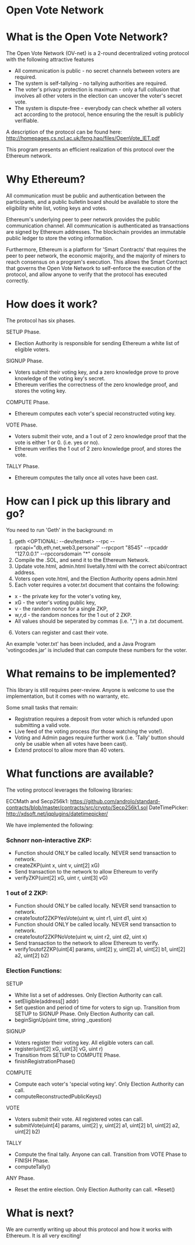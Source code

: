 # Open Vote Network


What is the Open Vote Network?
=========================


The Open Vote Network (OV-net) is a 2-round decentralized voting protocol with the following attractive features

* All communication is public - no secret channels between voters are required.
* The system is self-tallying - no tallying authorities are required.
* The voter's privacy protection is maximum - only a full collusion that involves all other voters in the election can uncover the voter's secret vote.
* The system is dispute-free - everybody can check whether all voters act according to the protocol, hence ensuring the the result is publicly verifiable.

A description of the protocol can be found here: http://homepages.cs.ncl.ac.uk/feng.hao/files/OpenVote_IET.pdf

This program presents an efficient realization of this protocol over the Ethereum network.


Why Ethereum? 
==============

All communication must be public and authentication between the participants, and  a public bulletin board should be available to store the eligibility white list, voting keys and votes. 

Ethereum's underlying peer to peer network provides the public communication channel. All communication is authenticated as transactions are signed by Ethereum addresses. The blockchain provides an immutable public ledger to store the voting information. 

Furthermore, Ethereum is a platform for 'Smart Contracts' that requires the peer to peer network, the economic majority, and the majority of miners to reach consensus on a program's execution. 
This allows the Smart Contract that governs the Open Vote Network to self-enforce the execution of the protocol, and allow anyone to verify that the protocol has executed correctly. 

How does it work? 
================

The protocol has six phases.

SETUP Phase. 

- Election Authority is responsible for sending Ethereum a white list of eligible voters.

SIGNUP Phase.

- Voters submit their voting key, and a zero knowledge prove to prove knowledge of the voting key's secret. 
- Ethereum verifies the correctness of the zero knowledge proof, and stores the voting key. 

COMPUTE Phase.

- Ethereum computes each voter's special reconstructed voting key.

VOTE Phase. 

- Voters submit their vote, and a 1 out of 2 zero knowledge proof that the vote is either 1 or 0. (i.e. yes or no). 
- Ethereum verifies the 1 out of 2 zero knowledge proof, and stores the vote.

TALLY Phase.

- Ethereum computes the tally once all votes have been cast. 

How can I pick up this library and go? 
=====================================

You need to run 'Geth' in the background:
m
1. geth <OPTIONAL: --dev/testnet> --rpc --rpcapi="db,eth,net,web3,personal" --rpcport "8545" --rpcaddr "127.0.0.1" --rpccorsdomain "*" console 
2. Compile the .SOL, and send it to the Ethereum Network. 
3. Update vote.html, admin.html livetally.html with the correct abi/contract address. 
4. Voters open vote.html, and the Election Authority opens admin.html
5. Each voter requires a voter.txt document that contains the following:
 * x - the private key for the voter's voting key,
 * xG - the voter's voting public key, 
 * v - the random nonce for a single ZKP,
 * w,r,d - the random nonces for the 1 out of 2 ZKP.
 * All values should be seperated by commas (i.e. ",") in a .txt document. 
6. Voters can register and cast their vote.

An example 'voter.txt' has been included, and a Java Program 'votingcodes.jar' is included that can compute these numbers for the voter. 

What remains to be implemented?
============================

This library is still requires peer-review. Anyone is welcome to use the implementation, but it comes with no warranty, etc. 

Some small tasks that remain:
- Registration requires a deposit from voter which is refunded upon submitting a valid vote. 
- Live feed of the voting process (for those watching the vote!). 
- Voting and Admin pages require further work (i.e. 'Tally' button should only be usable when all votes have been cast). 
- Extend protocol to allow more than 40 voters. 

What functions are available? 
==============================

The voting protocol leverages the following libraries: 

ECCMath and Secp256k1: https://github.com/androlo/standard-contracts/blob/master/contracts/src/crypto/Secp256k1.sol
DateTimePicker: http://xdsoft.net/jqplugins/datetimepicker/

We have implemented the following:

### Schnorr non-interactive ZKP:

* Function should ONLY be called locally. NEVER send transaction to network. 
 * createZKP(uint x, uint v, uint[2] xG)  
* Send transaction to the network to allow Ethereum to verify 
 * verifyZKP(uint[2] xG, uint r, uint[3] vG) 

### 1 out of 2 ZKP:

* Function should ONLY be called locally. NEVER send transaction to network.
 * create1outof2ZKPYesVote(uint w, uint r1, uint d1, uint x)
* Function should ONLY be called locally. NEVER send transaction to network. 
 * create1outof2ZKPNoVote(uint w, uint r2, uint d2, uint x)
* Send transaction to the network to allow Ethereum to verify.
 * verify1outof2ZKP(uint[4] params, uint[2] y, uint[2] a1, uint[2] b1, uint[2] a2, uint[2] b2) 

### Election Functions:

SETUP 

* White list a set of addresses. Only Election Authority can call. 
 * setEligible(address[] addr) 
* Set question and period of time for voters to sign up. Transition from SETUP to SIGNUP Phase. Only Election Authority can call. 
 * beginSignUp(uint time, string _question)

SIGNUP

* Voters register their voting key. All eligible voters can call.
 * register(uint[2] xG, uint[3] vG, uint r) 
* Transition from SETUP to COMPUTE Phase. 
 * finishRegistrationPhase()

COMPUTE

* Compute each voter's 'special voting key'. Only Election Authority can call. 
 * computeReconstructedPublicKeys() 

VOTE

* Voters submit their vote. All registered votes can call.
 * submitVote(uint[4] params, uint[2] y, uint[2] a1, uint[2] b1, uint[2] a2, uint[2] b2) 

TALLY 

* Compute the final tally. Anyone can call. Transition from VOTE Phase to FINISH Phase. 
 * computeTally() 

ANY Phase. 

* Reset the entire election. Only Election Authority can call. 
 *Reset() 

What is next? 
=============

We are currently writing up about this protocol and how it works with Ethereum. It is all very exciting! 
